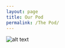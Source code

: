 ```yaml
---
layout: page
title: Our Pod
permalink: /The Pod/
---
```



![alt text](https://assets.pando.com/uploads/2013/11/hyperloop3.jpg "Hyperloop image")